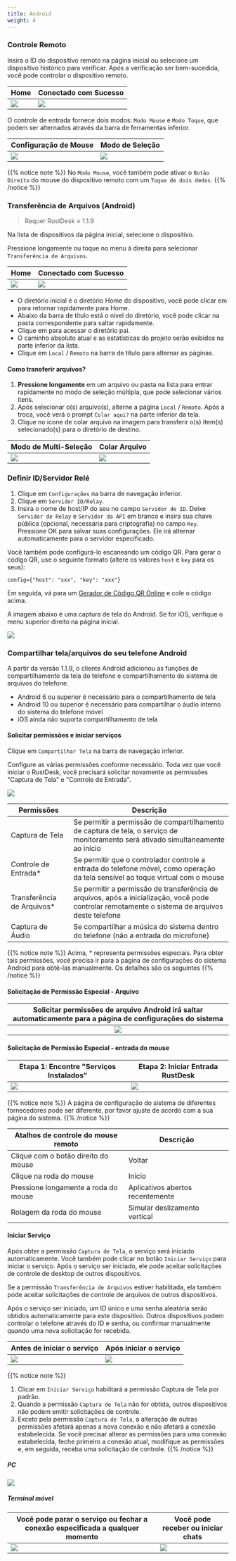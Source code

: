 ```yaml
---
title: Android
weight: 4
---
```


### Controle Remoto

Insira o ID do dispositivo remoto na página inicial ou selecione um dispositivo histórico para verificar.
Após a verificação ser bem-sucedida, você pode controlar o dispositivo remoto.

| Home | Conectado com Sucesso |
| --- | --- |
| ![](/docs/en/client/android/images/connection_home_en.jpg?width=300px) | ![](/docs/en/client/android/images/connection_en.jpg?width=300px) |

O controle de entrada fornece dois modos: `Modo Mouse` e `Modo Toque`, que podem ser alternados através da barra de ferramentas inferior.

| Configuração de Mouse | Modo de Seleção |
| --- | --- |
| ![](/docs/en/client/android/images/touch_mode_icon_en.png?width=300px) | ![](/docs/en/client/android/images/touch_mode_en.jpg?width=300px) |

{{% notice note %}}
No `Modo Mouse`, você também pode ativar o `Botão Direito` do mouse do dispositivo remoto com um `Toque de dois dedos`.
{{% /notice %}}

### Transferência de Arquivos (Android)

> Requer RustDesk ≥ 1.1.9

Na lista de dispositivos da página inicial, selecione o dispositivo.

Pressione longamente ou toque no menu à direita para selecionar `Transferência de Arquivos`.

| Home | Conectado com Sucesso |
| --- | --- |
| ![](/docs/en/client/android/images/connection_home_file_en.jpg?width=300px) | ![](/docs/en/client/android/images/file_connection_en.jpg?width=300px) |

- O diretório inicial é o diretório Home do dispositivo, você pode clicar em <i class="fas fa-home"></i> para retornar rapidamente para Home.
- Abaixo da barra de título está o nível do diretório, você pode clicar na pasta correspondente para saltar rapidamente.
- Clique em <i class="fas fa-arrow-up"></i> para acessar o diretório pai.
- O caminho absoluto atual e as estatísticas do projeto serão exibidos na parte inferior da lista.
- Clique em `Local` / `Remoto` na barra de título para alternar as páginas.

#### Como transferir arquivos?

1. **Pressione longamente** em um arquivo ou pasta na lista para entrar rapidamente no modo de seleção múltipla, que pode selecionar vários itens.
2. Após selecionar o(s) arquivo(s), alterne a página `Local` / `Remoto`. Após a troca, você verá o prompt `Colar aqui?` na parte inferior da tela.
3. Clique no ícone de colar arquivo na imagem para transferir o(s) item(s) selecionado(s) para o diretório de destino.

| Modo de Multi-Seleção | Colar Arquivo |
| --- | --- |
| ![](/docs/en/client/android/images/file_multi_select_en.jpg?width=300px) | ![](/docs/en/client/android/images/file_copy_en.jpg?width=300px) |

### Definir ID/Servidor Relé

1. Clique em `Configurações` na barra de navegação inferior.
2. Clique em `Servidor ID/Relay`.
3. Insira o nome de host/IP do seu no campo `Servidor de ID`. Deixe `Servidor de Relay` e `Servidor da API` em branco e insira sua chave pública (opcional, necessária para criptografia) no campo `Key`. Pressione OK para salvar suas configurações. Ele irá alternar automaticamente para o servidor especificado.

Você também pode configurá-lo escaneando um código QR. Para gerar o código QR, use o seguinte formato (altere os valores `host` e `key` para os seus):

```nolang
config={"host": "xxx", "key": "xxx"}
```

Em seguida, vá para um [Gerador de Código QR Online](https://www.qr-code-generator.com/) e cole o código acima.

A imagem abaixo é uma captura de tela do Android. Se for iOS, verifique o menu superior direito na página inicial.

![](/docs/en/client/android/images/id_setting_en.jpg?width=300px)

### Compartilhar tela/arquivos do seu telefone Android

A partir da versão 1.1.9, o cliente Android adicionou as funções de compartilhamento da tela do telefone e compartilhamento do sistema de arquivos do telefone.

- Android 6 ou superior é necessário para o compartilhamento de tela
- Android 10 ou superior é necessário para compartilhar o áudio interno do sistema do telefone móvel
- iOS ainda não suporta compartilhamento de tela

#### Solicitar permissões e iniciar serviços

Clique em `Compartilhar Tela` na barra de navegação inferior.

Configure as várias permissões conforme necessário. Toda vez que você iniciar o RustDesk, você precisará solicitar novamente as permissões "Captura de Tela" e "Controle de Entrada".

![](/docs/en/client/android/images/server_off_en.jpg?width=300px)

| Permissões | Descrição |
| --- | --- |
| Captura de Tela | Se permitir a permissão de compartilhamento de captura de tela, o serviço de monitoramento será ativado simultaneamente ao início |
| Controle de Entrada* | Se permitir que o controlador controle a entrada do telefone móvel, como operação da tela sensível ao toque virtual com o mouse |
| Transferência de Arquivos* | Se permitir a permissão de transferência de arquivos, após a inicialização, você pode controlar remotamente o sistema de arquivos deste telefone |
| Captura de Áudio  | Se compartilhar a música do sistema dentro do telefone (não a entrada do microfone) |

{{% notice note %}}
Acima, * representa permissões especiais. Para obter tais permissões, você precisa ir para a página de configurações do sistema Android para obtê-las manualmente. Os detalhes são os seguintes
{{% /notice %}}

#### Solicitação de Permissão Especial - Arquivo

| Solicitar permissões de arquivo Android irá saltar automaticamente para a página de configurações do sistema |
| :---: |
| ![](/docs/en/client/android/images/get_file_en.jpg?width=300px) |

#### Solicitação de Permissão Especial - entrada do mouse

| Etapa 1: Encontre "Serviços Instalados" | Etapa 2: Iniciar Entrada RustDesk |
| --- | --- |
| ![](/docs/en/client/android/images/get_input1_en.jpg?width=300px) | ![](/docs/en/client/android/images/get_input2_en.jpg?width=300px) |

{{% notice note %}}
A página de configuração do sistema de diferentes fornecedores pode ser diferente, por favor ajuste de acordo com a sua página do sistema.
{{% /notice %}}

| Atalhos de controle do mouse remoto | Descrição |
| --- | --- |
| Clique com o botão direito do mouse | Voltar |
| Clique na roda do mouse | Início |
| Pressione longamente a roda do mouse | Aplicativos abertos recentemente |
| Rolagem da roda do mouse| Simular deslizamento vertical |

#### Iniciar Serviço

Após obter a permissão `Captura de Tela`, o serviço será iniciado automaticamente. Você também pode clicar no botão `Iniciar Serviço` para iniciar o serviço. Após o serviço ser iniciado, ele pode aceitar solicitações de controle de desktop de outros dispositivos.

Se a permissão `Transferência de Arquivos` estiver habilitada, ela também pode aceitar solicitações de controle de arquivos de outros dispositivos.

Após o serviço ser iniciado, um ID único e uma senha aleatória serão obtidos automaticamente para este dispositivo. Outros dispositivos podem controlar o telefone através do ID e senha, ou confirmar manualmente quando uma nova solicitação for recebida.

| Antes de iniciar o serviço | Após iniciar o serviço |
| --- | --- |
| ![](/docs/en/client/android/images/server_off_en.jpg?width=300px) | ![](/docs/en/client/android/images/server_on_en.jpg?width=300px) |

{{% notice note %}}
1. Clicar em `Iniciar Serviço` habilitará a permissão Captura de Tela por padrão.
2. Quando a permissão `Captura de Tela` não for obtida, outros dispositivos não podem emitir solicitações de controle.
3. Exceto pela permissão `Captura de Tela`, a alteração de outras permissões afetará apenas a nova conexão e não afetará a conexão estabelecida. Se você precisar alterar as permissões para uma conexão estabelecida, feche primeiro a conexão atual, modifique as permissões e, em seguida, receba uma solicitação de controle.
{{% /notice %}}

##### PC

![](/docs/en/client/android/images/android_server_pc_side_en.png?width=700px)

##### Terminal móvel

| Você pode parar o serviço ou fechar a conexão especificada a qualquer momento | Você pode receber ou iniciar chats |
| --- | --- |
| ![](/docs/en/client/android/images/server_on_en.jpg?width=300px) | ![](/docs/en/client/android/images/android_server2_en.jpg?width=300px) |

